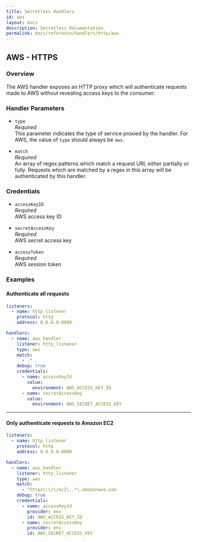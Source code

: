 ```yaml
---
title: Secretless Handlers
id: aws
layout: docs
description: Secretless Documentation
permalink: docs/reference/handlers/http/aws
---
```


## AWS - HTTPS 
### Overview
The AWS handler exposes an HTTP proxy which will authenticate requests made to
AWS without revealing access keys to the consumer.

### Handler Parameters
- `type`  
_Required_  
This parameter indicates the type of service proxied by the handler. For AWS,
the value of `type` should always be `aws`.  

- `match`  
_Required_  
An array of regex patterns which match a request URI, either partially or fully.
Requests which are matched by a regex in this array will be authenticated by
this handler.  

### Credentials
- `accessKeyID`  
_Required_  
AWS access key ID  

- `secretAccessKey`  
_Required_  
AWS secret access key  

- `accessToken`  
_Required_  
AWS session token  

### Examples
#### Authenticate all requests
``` yaml
listeners:
  - name: http_listener
    protocol: http
    address: 0.0.0.0:8080

handlers:
  - name: aws_handler
    listener: http_listener
    type: aws
    match:
      - .*
    debug: true
    credentials:
      - name: accessKeyId
        value:
          environment: AWS_ACCESS_KEY_ID
      - name: secretAccessKey
        value:
          environment: AWS_SECRET_ACCESS_KEY
```
---
#### Only authenticate requests to Amazon EC2
``` yaml
listeners:
  - name: http_listener
    protocol: http
    address: 0.0.0.0:8080

handlers:
  - name: aws_handler
    listener: http_listener
    type: aws
    match:
      - ^https\:\/\/ec2\..*\.amazonaws.com
    debug: true
    credentials:
      - name: accessKeyId
        provider: env
        id: AWS_ACCESS_KEY_ID
      - name: secretAccessKey
        provider: env
        id: AWS_SECRET_ACCESS_KEY
```